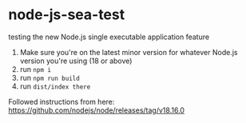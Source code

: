 # node-js-sea-test

testing the new Node.js single executable application feature

1. Make sure you're on the latest minor version for whatever Node.js version you're using (18 or above)
2. run `npm i`
3. run `npm run build`
4. run `dist/index there`

Followed instructions from here: https://github.com/nodejs/node/releases/tag/v18.16.0

